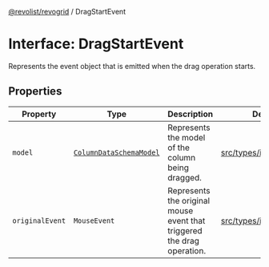 [@revolist/revogrid](README.md) / DragStartEvent

# Interface: DragStartEvent

Represents the event object that is emitted when the drag operation starts.

## Properties

| Property | Type | Description | Defined in |
| ------ | ------ | ------ | ------ |
| `model` | [`ColumnDataSchemaModel`](TypeAlias.ColumnDataSchemaModel.md) | Represents the model of the column being dragged. | [src/types/interfaces.ts:688](https://github.com/revolist/revogrid/blob/ec9aef33f9c1bf72c73d96c05d2eb8650d7cd25f/src/types/interfaces.ts#L688) |
| `originalEvent` | `MouseEvent` | Represents the original mouse event that triggered the drag operation. | [src/types/interfaces.ts:683](https://github.com/revolist/revogrid/blob/ec9aef33f9c1bf72c73d96c05d2eb8650d7cd25f/src/types/interfaces.ts#L683) |
